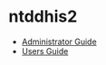 # ntddhis2



* [Administrator Guide](https://docs.google.com/document/d/e/2PACX-1vTvxwyQXiB6OubP6k78zQ-EJgyAEHeBBhCdB7aDfydZsVz58VLRYs3WSpOFuOX6P3zlNyGiiv4PxXDi/pub)
* [Users Guide]()
